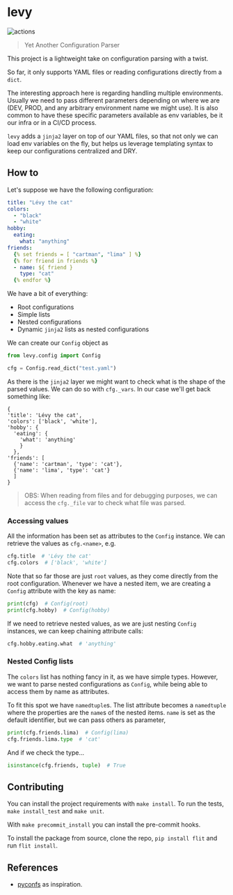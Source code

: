 # levy

![actions](https://github.com/pmbrull/levy/actions/workflows/CI.yaml/badge.svg)

> Yet Another Configuration Parser

This project is a lightweight take on configuration parsing with a twist.

So far, it only supports YAML files or reading configurations directly from a `dict`.

The interesting approach here is regarding handling multiple environments. Usually we
need to pass different parameters depending on where we are (DEV, PROD, and any 
arbitrary environment name we might use). It is also common to have these specific parameters
available as env variables, be it our infra or in a CI/CD process.

`levy` adds a `jinja2` layer on top of our YAML files, so that not only we can load
env variables on the fly, but helps us leverage templating syntax to keep
our configurations centralized and DRY.

## How to

Let's suppose we have the following configuration:

```yaml
title: "Lévy the cat"
colors:
  - "black"
  - "white"
hobby:
  eating:
    what: "anything"
friends:
  {% set friends = [ "cartman", "lima" ] %}
  {% for friend in friends %}
  - name: ${ friend }
    type: "cat"
  {% endfor %}
```

We have a bit of everything:
- Root configurations
- Simple lists
- Nested configurations
- Dynamic `jinja2` lists as nested configurations

We can create our `Config` object as

```python
from levy.config import Config

cfg = Config.read_dict("test.yaml")
```

As there is the `jinja2` layer we might want to check what is the shape of the
parsed values. We can do so with `cfg._vars`. In our case we'll get back something
like:

```
{
'title': 'Lévy the cat',
'colors': ['black', 'white'],
'hobby': {
  'eating': {
    'what': 'anything'
    }
  },
'friends': [
  {'name': 'cartman', 'type': 'cat'},
  {'name': 'lima', 'type': 'cat'}
  ]
}
```

> OBS: When reading from files and for debugging purposes, we can access the `cfg._file`
var to check what file was parsed.

### Accessing values

All the information has been set as attributes to the `Config` instance. We can
retrieve the values as `cfg.<name>`, e.g.

```python
cfg.title  # 'Lévy the cat'
cfg.colors  # ['black', 'white']
```

Note that so far those are just `root` values, as they come directly from the root
configuration. Whenever we have a nested item, we are creating a `Config` attribute
with the key as name:

```python
print(cfg)  # Config(root)
print(cfg.hobby)  # Config(hobby)
```

If we need to retrieve nested values, as we are just nesting `Config` instances, we can
keep chaining attribute calls:

```python
cfg.hobby.eating.what  # 'anything'
```

### Nested Config lists

The `colors` list has nothing fancy in it, as we have simple types. However, we want
to parse nested configurations as `Config`, while being able to access them by name
as attributes.

To fit this spot we have `namedtuple`s. The list attribute becomes a `namedtuple` where
the properties are the `name`s of the nested items. `name` is set as the default
identifier, but we can pass others as parameter,

```python
print(cfg.friends.lima)  # Config(lima)
cfg.friends.lima.type  # 'cat'
```

And if we check the type...
```python
isinstance(cfg.friends, tuple)  # True
```

## Contributing

You can install the project requirements with `make install`. To run the tests, `make install_test`
and `make unit`.

With `make precommit_install` you can install the pre-commit hooks.

To install the package from source, clone the repo, `pip install flit` and run `flit install`.

## References

- [pyconfs](https://github.com/gahjelle/pyconfs) as inspiration.
